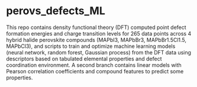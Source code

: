 # perovs_defects_ML

This repo contains density functional theory (DFT) computed point defect formation energies and charge transition levels for 265 data points across 4 hybrid halide perovskite compounds (MAPbI3, MAPbBr3, MAPbBr1.5Cl1.5, MAPbCl3), and scripts to train and optimize machine learning models (neural network, random forest, Gaussian process) from the DFT data using descriptors based on tabulated elemental properties and defect coordination environment. A second branch contains linear models with Pearson correlation coefficients and compound features to predict some properties.
